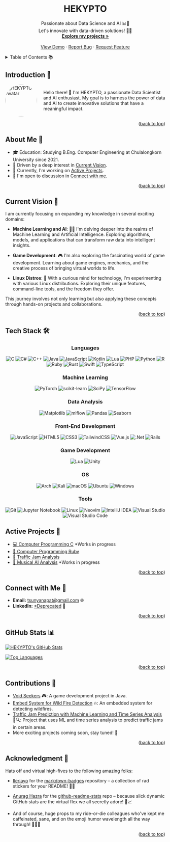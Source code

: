 <!-- Improved compatibility of back to top link: See: https://github.com/othneildrew/Best-README-Template/pull/73 -->

<a name="readme-top"></a>

<!--
*** Thanks for visiting my GitHub profile. If you'd like to connect or collaborate,
*** feel free to reach out. Don't forget to star the repositories you find interesting! 🌟
*** Have an awesome day and keep coding! 😄🚀
-->

<!-- PROJECT TITLE -->
<div align="center">
  <h1>HEKYPTO</h1>
  <p align="center">
    Passionate about Data Science and AI 📊🤖
    <br />
    Let's innovate with data-driven solutions! 🚀💡
    <br />
    <a href="https://github.com/HEKYPTO?tab=repositories"><strong>Explore my projects »</strong></a>
    <br />
    <br />
    <a href="https://github.com/HEKYPTO?tab=repositories">View Demo</a>
    ·
    <a href="https://github.com/hekypto/issues">Report Bug</a>
    ·
    <a href="https://github.com/hekypto/issues">Request Feature</a>
  </p>
</div>

<!-- TABLE OF CONTENTS -->
<details>
  <summary>Table of Contents 📚</summary>
  <ol>
    <li><a href="#introduction">Introduction</a></li>
    <li><a href="#about-me">About Me</a></li>
    <li><a href="#current-vision">Current Vision</a></li>
    <li><a href="#tech-stack">Tech Stack</a></li>
    <li><a href="#projects">Projects</a></li>
    <li><a href="#connect-with-me">Connect with Me</a></li>
    <li><a href="#github-stats">GitHub Stats</a></li>
    <li><a href="#contributions">Contributions</a></li>
    <li><a href="#certifications-and-achievements">Certifications and Achievements</a></li>
    <li><a href="#lets-connect">Let's Connect</a></li>
    <li><a href="#acknowledgments">Acknowledgments</a></li>
  </ol>
</details>

<!-- INTRODUCTION -->

## Introduction 👋

<div style="display: flex; align-items: center;">
  <img src="https://avatars.githubusercontent.com/u/105188275?v=4" alt="HEKYPTO's Avatar" style="border-radius: 50%; width: 100px; height: 100px; margin-right: 20px;" />
  <p>Hello there! 🙌 I'm HEKYPTO, a passionate Data Scientist and AI enthusiast. My goal is to harness the power of data and AI to create innovative solutions that have a meaningful impact.</p>
</div>

<p align="right">(<a href="#readme-top">back to top</a>)</p>

<!-- ABOUT ME -->

## About Me 🌟
  - 🎓 Education: Studying B.Eng. Computer Engineering at Chulalongkorn University since 2021.
  - 🌱 Driven by a deep interest in <a href="#current-vision">Current Vision</a>.
  - 💼 Currently, I'm working on <a href="#active-projects">Active Projects</a>.
  - 💬 I'm open to discussion in <a href="#connect-with-me">Connect with me</a>.

<p align="right">(<a href="#readme-top">back to top</a>)</p>

<!-- CURRENT VISION -->

## Current Vision 🔮

I am currently focusing on expanding my knowledge in several exciting domains:

- **Machine Learning and AI**: 🤖🧠 I'm delving deeper into the realms of Machine Learning and Artificial Intelligence. Exploring algorithms, models, and applications that can transform raw data into intelligent insights.

- **Game Development**: 🎮 I'm also exploring the fascinating world of game development. Learning about game engines, mechanics, and the creative process of bringing virtual worlds to life.

- **Linux Distros**: 🐧 With a curious mind for technology, I'm experimenting with various Linux distributions. Exploring their unique features, command-line tools, and the freedom they offer.

This journey involves not only learning but also applying these concepts through hands-on projects and collaborations.

<p align="right">(<a href="#readme-top">back to top</a>)</p>

<!-- TECH STACK -->

## Tech Stack 🛠️

<div align="center">

### Languages

![C](https://img.shields.io/badge/c-%2300599C.svg?style=flat-square&logo=c&logoColor=white)
![C#](https://img.shields.io/badge/c%23-%23239120.svg?style=flat-square&logo=c-sharp&logoColor=white)
![C++](https://img.shields.io/badge/c++-%2300599C.svg?style=flat-square&logo=c%2B%2B&logoColor=white)
![Java](https://img.shields.io/badge/java-%23ED8B00.svg?style=flat-square&logo=openjdk&logoColor=white)
![JavaScript](https://img.shields.io/badge/javascript-%23323330.svg?style=flat-square&logo=javascript&logoColor=%23F7DF1E)
![Kotlin](https://img.shields.io/badge/kotlin-%237F52FF.svg?style=flat-square&logo=kotlin&logoColor=white)
![Lua](https://img.shields.io/badge/lua-%232C2D72.svg?style=flat-square&logo=lua&logoColor=white)
![PHP](https://img.shields.io/badge/php-%23777BB4.svg?style=flat-square&logo=php&logoColor=white)
![Python](https://img.shields.io/badge/python-3670A0?style=flat-square&logo=python&logoColor=ffdd54)
![R](https://img.shields.io/badge/r-%23276DC3.svg?style=flat-square&logo=r&logoColor=white)
![Ruby](https://img.shields.io/badge/ruby-%23CC342D.svg?style=flat-square&logo=ruby&logoColor=white)
![Rust](https://img.shields.io/badge/rust-%23000000.svg?style=flat-square&logo=rust&logoColor=white)
![Swift](https://img.shields.io/badge/swift-F54A2A?style=flat-square&logo=swift&logoColor=white)
![TypeScript](https://img.shields.io/badge/typescript-%23007ACC.svg?style=flat-square&logo=typescript&logoColor=white)

### Machine Learning

![PyTorch](https://img.shields.io/badge/PyTorch-%23EE4C2C.svg?style=flat-square&logo=PyTorch&logoColor=white)
![scikit-learn](https://img.shields.io/badge/scikit--learn-%23F7931E.svg?style=flat-square&logo=scikit-learn&logoColor=white)
![SciPy](https://img.shields.io/badge/SciPy-%230C55A5.svg?style=flat-square&logo=scipy&logoColor=%white)
![TensorFlow](https://img.shields.io/badge/TensorFlow-%23FF6F00.svg?style=flat-square&logo=TensorFlow&logoColor=white)

### Data Analysis

![Matplotlib](https://img.shields.io/badge/Matplotlib-%23ffffff.svg?style=flat-square&logo=Matplotlib&logoColor=black)
![mlflow](https://img.shields.io/badge/mlflow-%23d9ead3.svg?style=flat-square&logo=numpy&logoColor=blue)
![Pandas](https://img.shields.io/badge/pandas-%23150458.svg?style=flat-square&logo=pandas&logoColor=white)
![Seaborn](https://img.shields.io/badge/-Seaborn-blue?style=flat-square&logo=seaborn&logoColor=white)

### Front-End Development

![JavaScript](https://img.shields.io/badge/javascript-%23323330.svg?style=flat-square&logo=javascript&logoColor=%23F7DF1E)
![HTML5](https://img.shields.io/badge/html5-%23E34F26.svg?style=flat-square&logo=html5&logoColor=white)
![CSS3](https://img.shields.io/badge/css3-%231572B6.svg?style=flat-square&logo=css3&logoColor=white)
![TailwindCSS](https://img.shields.io/badge/tailwindcss-%2338B2AC.svg?style=flat-square&logo=tailwind-css&logoColor=white)
![Vue.js](https://img.shields.io/badge/vuejs-%2335495e.svg?style=flat-square&logo=vuedotjs&logoColor=%234FC08D)
![.Net](https://img.shields.io/badge/.NET-5C2D91?style=flat-square&logo=.net&logoColor=white)
![Rails](https://img.shields.io/badge/rails-%23CC0000.svg?style=flat-square&logo=ruby-on-rails&logoColor=white)

### Game Development

![Lua](https://img.shields.io/badge/lua-%232C2D72.svg?style=flat-square&logo=lua&logoColor=white)
![Unity](https://img.shields.io/badge/unity-%23000000.svg?style=flat-square&logo=unity&logoColor=white)

### OS

![Arch](https://img.shields.io/badge/Arch%20Linux-1793D1?logo=arch-linux&logoColor=fff&style=flat-square)
![Kali](https://img.shields.io/badge/Kali-268BEE?style=flat-square&logo=kalilinux&logoColor=white)
![macOS](https://img.shields.io/badge/mac%20os-000000?style=flat-square&logo=macos&logoColor=F0F0F0)
![Ubuntu](https://img.shields.io/badge/Ubuntu-E95420?style=flat-square&logo=ubuntu&logoColor=white)
![Windows](https://img.shields.io/badge/Windows-0078D6?style=flat-square&logo=windows&logoColor=white)

### Tools

![Git](https://img.shields.io/badge/git-%23F05033.svg?style=flat-square&logo=git&logoColor=white)
![Jupyter Notebook](https://img.shields.io/badge/jupyter-%23FA0F00.svg?style=flat-square&logo=jupyter&logoColor=white)
![Linux](https://img.shields.io/badge/Linux-FCC624?style=flat-square&logo=linux&logoColor=black)
![Neovim](https://img.shields.io/badge/NeoVim-%2357A143.svg?&style=flat-square&logo=neovim&logoColor=white)
![IntelliJ IDEA](https://img.shields.io/badge/IntelliJIDEA-000000.svg?style=flat-square&logo=intellij-idea&logoColor=white)
![Visual Studio](https://img.shields.io/badge/Visual%20Studio-5C2D91.svg?style=flat-square&logo=visual-studio&logoColor=white)
![Visual Studio Code](https://img.shields.io/badge/Visual%20Studio%20Code-0078d7.svg?style=flat-square&logo=visual-studio-code&logoColor=white)

</div>

<!-- ACTIVE PROJECTS -->

## Active Projects 🚀

- [💻 Computer Programming C](https://github.com/HEKYPTO/) \*Works in progress
- [💎 Computer Programming Ruby](https://github.com/HEKYPTO/ComputerProgrammingWithRuby)
- [🚗 Traffic Jam Analysis](https://github.com/HEKYPTO/TrafficJam)
- [🎵 Musical AI Analysis](https://github.com/HEKYPTO/) \*Works in progress

<p align="right">(<a href="#readme-top">back to top</a>)</p>

<!-- CONNECT WITH ME -->

## Connect with Me 💬

- **Email:** [tsunyanapat@gmail.com](mailto:tsunyanapat@gmail.com) 🌐
- **LinkedIn:** [\*Deprecated](https://www.linkedin.com) 🔗

<p align="right">(<a href="#readme-top">back to top</a>)</p>

<!-- GITHUB STATS -->

## GitHub Stats 📊

[![HEKYPTO's GitHub Stats](https://github-readme-stats.vercel.app/api?username=hekypto&show_icons=true&count_private=true)](https://github.com/hekypto)

[![Top Languages](https://github-readme-stats.vercel.app/api/top-langs/?username=HEKYPTO&theme=graywhite&cache_seconds=7000&disable_animations=true&hide_border=true&include_all_commits=true)](https://github.com/HEKYPTO)

<p align="right">(<a href="#readme-top">back to top</a>)</p>

<!-- CONTRIBUTIONS -->

## Contributions 🌟

- [Void Seekers](https://github.com/vtneil/void_seekers) 🎮: A game development project in Java.
- [Embed System for Wild Fire Detection](https://github.com/vtneil/emb_forest_fire) 🔥: An embedded system for detecting wildfires.
- [Traffic Jam Prediction with Machine Learning and Time Series Analysis](https://github.com/poypythuncha/ML-project) 🚗🔍: Project that uses ML and time series analysis to predict traffic jams in certain areas.
- More exciting projects coming soon, stay tuned! 🚀

<p align="right">(<a href="#readme-top">back to top</a>)</p>

<!-- ACKNOWLEDGEMENT -->

## Acknowledgment 🎉

Hats off and virtual high-fives to the following amazing folks:

- [Ileriayo](https://github.com/Ileriayo) for the [markdown-badges](https://github.com/Ileriayo/markdown-badges) repository – a collection of rad stickers for your README! 🌟🎉

- [Anurag Hazra](https://github.com/anuraghazra) for the [github-readme-stats](https://github.com/anuraghazra/github-readme-stats) repo – because slick dynamic GitHub stats are the virtual flex we all secretly adore! 💪📈

- And of course, huge props to my ride-or-die colleagues who've kept me caffeinated, sane, and on the emoji humor wavelength all the way through! 🙌👯‍♂️

<p align="right">(<a href="#readme-top">back to top</a>)</p>

